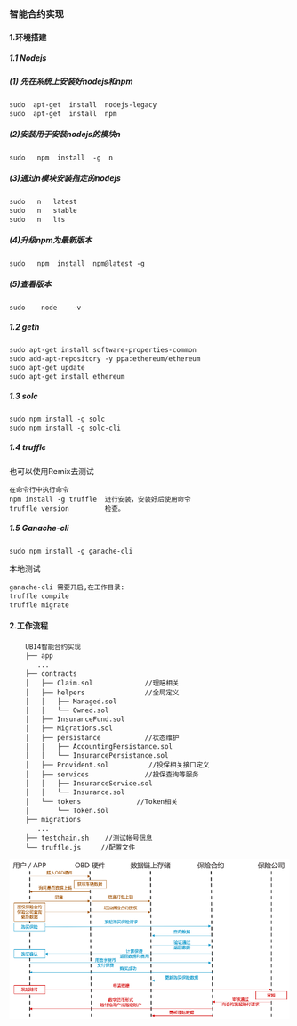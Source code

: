 ### 智能合约实现

####  1.环境搭建
##### 1.1 Nodejs
##### (1) 先在系统上安装好nodejs和npm
```
sudo  apt-get  install  nodejs-legacy
sudo  apt-get  install  npm
```
##### (2)安装用于安装nodejs的模块n
```
sudo   npm  install  -g  n
```
##### (3)通过n模块安装指定的nodejs
```
sudo   n   latest
sudo   n   stable
sudo   n   lts
```
##### (4)升级npm为最新版本
```
sudo   npm  install  npm@latest -g
```
##### (5)查看版本
```
sudo    node    -v
```

##### 1.2 geth
```
sudo apt-get install software-properties-common
sudo add-apt-repository -y ppa:ethereum/ethereum
sudo apt-get update
sudo apt-get install ethereum
```

##### 1.3 solc
```
sudo npm install -g solc
sudo npm install -g solc-cli
```

##### 1.4 truffle

也可以使用Remix去测试
```
在命令行中执行命令
npm install -g truffle  进行安装，安装好后使用命令
truffle version         检查。
```
##### 1.5 Ganache-cli 
```
sudo npm install -g ganache-cli
```
本地测试
```
ganache-cli 需要开启,在工作目录:
truffle compile
truffle migrate  
```
####  2.工作流程

```
    UBI4智能合约实现
    ├── app 
       ...
    ├── contracts
    │   ├── Claim.sol             //理赔相关
    │   ├── helpers               //全局定义
    │   │   ├── Managed.sol
    │   │   └── Owned.sol
    │   ├── InsuranceFund.sol      
    │   ├── Migrations.sol
    │   ├── persistance           //状态维护
    │   │   ├── AccountingPersistance.sol
    │   │   └── InsurancePersistance.sol
    │   ├── Provident.sol          //投保相关接口定义
    │   ├── services              //投保查询等服务
    │   │   ├── InsuranceService.sol
    │   │   └── Insurance.sol
    │   └── tokens              //Token相关         
    │       └── Token.sol    
    ├── migrations  
       ...
    ├── testchain.sh    //测试帐号信息
    └── truffle.js     //配置文件
```
 ![工作流程](https://github.com/IMRFeng/autohash/blob/master/UBI4%E6%99%BA%E8%83%BD%E5%90%88%E7%BA%A6%E5%AE%9E%E7%8E%B0/images/2.png)
